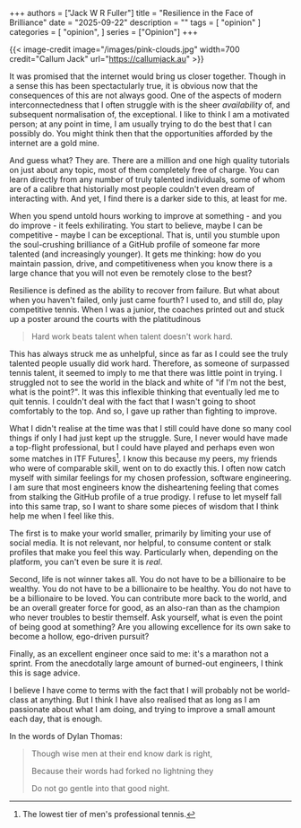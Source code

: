 +++
authors = ["Jack W R Fuller"]
title = "Resilience in the Face of Brilliance"
date = "2025-09-22"
description = ""
tags = [
    "opinion"
]
categories = [
    "opinion",
]
series = ["Opinion"]
+++

{{< image-credit image="/images/pink-clouds.jpg" width=700 credit="Callum Jack" url="https://callumjack.au" >}}

It was promised that the internet would bring us closer together.
Though in a sense this has been spectactularly true, it is obvious now that the consequences of this are not always good.
One of the aspects of modern interconnectedness that I often struggle with is the sheer _availability_ of, and subsequent normalisation of, the exceptional.
I like to think I am a motivated person;
at any point in time, I am usually trying to do the best that I can possibly do.
You might think then that the opportunities afforded by the internet are a gold mine.

And guess what? They are.
There are a million and one high quality tutorials on just about any topic, most of them completely free of charge.
You can learn directly from any number of truly talented individuals, some of whom are of a calibre that historially most people couldn't even dream of interacting with.
And yet, I find there is a darker side to this, at least for me.

When you spend untold hours working to improve at something - and you do improve - it feels exhilirating.
You start to believe, maybe I can be competitive - maybe I can be exceptional.
That is, until you stumble upon the soul-crushing brilliance of a GitHub profile of someone far more talented (and increasingly younger).
It gets me thinking: how do you maintain passion, drive, and competitiveness when you know there is a large chance that you will not even be remotely close to the best?

Resilience is defined as the ability to recover from failure.
But what about when you haven't failed, only just came fourth?
I used to, and still do, play competitive tennis.
When I was a junior, the coaches printed out and stuck up a poster around the courts with the platitudinous

> Hard work beats talent when talent doesn't work hard.

This has always struck me as unhelpful, since as far as I could see the truly talented people usually did work hard.
Therefore, as someone of surpassed tennis talent, it seemed to imply to me that there was little point in trying.
I struggled not to see the world in the black and white of "if I'm not the best, what is the point?".
It was this inflexible thinking that eventually led me to quit tennis.
I couldn't deal with the fact that I wasn't going to shoot comfortably to the top.
And so, I gave up rather than fighting to improve.

What I didn't realise at the time was that I still could have done so many cool things if only I had just kept up the struggle.
Sure, I never would have made a top-flight professional, but I could have played and perhaps even won some matches in ITF Futures[^1].
I know this because my peers, my friends who were of comparable skill, went on to do exactly this.
I often now catch myself with similar feelings for my chosen profession, software engineering. 
I am sure that most engineers know the disheartening feeling that comes from stalking the GitHub profile of a true prodigy.
I refuse to let myself fall into this same trap, so I want to share some pieces of wisdom that I think help me when I feel like this.

The first is to make your world smaller, primarily by limiting your use of social media.
It is not relevant, nor helpful, to consume content or stalk profiles that make you feel this way.
Particularly when, depending on the platform, you can't even be sure it is _real_.

Second, life is not winner takes all.
You do not have to be a billionaire to be wealthy.
You do not have to be a billionaire to be healthy.
You do not have to be a billionaire to be loved.
You can contribute more back to the world, and be an overall greater force for good, as an also-ran than as the champion who never troubles to bestir themself. 
Ask yourself, what is even the point of being good at something?
Are you allowing excellence for its own sake to become a hollow, ego-driven pursuit?

Finally, as an excellent engineer once said to me: it's a marathon not a sprint.
From the anecdotally large amount of burned-out engineers, I think this is sage advice.

I believe I have come to terms with the fact that I will probably not be world-class at anything.
But I think I have also realised that as long as I am passionate about what I am doing, and trying to improve a small amount each day, that is enough.

In the words of Dylan Thomas:

>Though wise men at their end know dark is right,
>
>Because their words had forked no lightning they
>
>Do not go gentle into that good night.








[^1]: The lowest tier of men's professional tennis.



